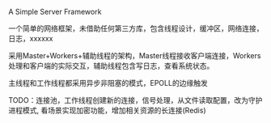 A Simple Server Framework

一个简单的网络框架，未借助任何第三方库，包含线程设计，缓冲区，网络连接，日志，xxxxxx

采用Master+Workers+辅助线程的架构，Master线程接收客户端连接，Workers处理和客户端的实际交互，辅助线程包含写日志，查看系统状态。

主线程和工作线程都采用异步非阻塞的模式，EPOLL的边缘触发

TODO：连接池，工作线程创建新的连接，信号处理，从文件读取配置，改为守护进程模式, 看场景实现加密功能，增加相关资源的长连接(Redis)